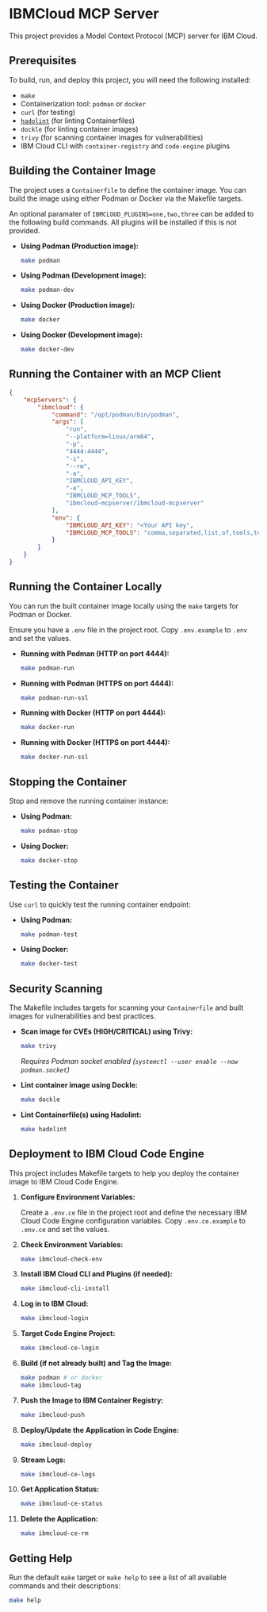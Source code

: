 # IBMCloud MCP Server

This project provides a Model Context Protocol (MCP) server for IBM Cloud.

## Prerequisites

To build, run, and deploy this project, you will need the following installed:

*   `make`
*   Containerization tool: `podman` or `docker`
*   `curl` (for testing)
*   [`hadolint`](https://github.com/hadolint/hadolint?tab=readme-ov-file#install) (for linting Containerfiles)
*   `dockle` (for linting container images)
*   `trivy` (for scanning container images for vulnerabilities)
*   IBM Cloud CLI with `container-registry` and `code-engine` plugins

## Building the Container Image

The project uses a `Containerfile` to define the container image. You can build the image using either Podman or Docker via the Makefile targets.

An optional paramater of `IBMCLOUD_PLUGINS=one,two,three` can be added to the following build commands. All plugins will be installed if this is not provided.
*   **Using Podman (Production image):**

    ```bash
    make podman
    ```

*   **Using Podman (Development image):**

    ```bash
    make podman-dev
    ```

*   **Using Docker (Production image):**

    ```bash
    make docker
    ```

*   **Using Docker (Development image):**

    ```bash
    make docker-dev
    ```

## Running the Container with an MCP Client

```json
{
    "mcpServers": {
        "ibmcloud": {
            "command": "/opt/podman/bin/podman",
            "args": [
                "run",
                "--platform=linux/arm64",
                "-p",
                "4444:4444",
                "-i",
                "--rm",
                "-e",
                "IBMCLOUD_API_KEY",
                "-e",
                "IBMCLOUD_MCP_TOOLS",
                "ibmcloud-mcpserver/ibmcloud-mcpserver"
            ],
            "env": {
                "IBMCLOUD_API_KEY": "<Your API key",
                "IBMCLOUD_MCP_TOOLS": "comma,separated,list,of,tools,to,enable"
            }
        }
    }
}
```

## Running the Container Locally

You can run the built container image locally using the `make` targets for Podman or Docker.

Ensure you have a `.env` file in the project root. Copy `.env.example` to `.env` and set the values.

*   **Running with Podman (HTTP on port 4444):**

    ```bash
    make podman-run
    ```

*   **Running with Podman (HTTPS on port 4444):**

    ```bash
    make podman-run-ssl
    ```

*   **Running with Docker (HTTP on port 4444):**

    ```bash
    make docker-run
    ```

*   **Running with Docker (HTTPS on port 4444):**

    ```bash
    make docker-run-ssl
    ```

## Stopping the Container

Stop and remove the running container instance:

*   **Using Podman:**

    ```bash
    make podman-stop
    ```

*   **Using Docker:**

    ```bash
    make docker-stop
    ```

## Testing the Container

Use `curl` to quickly test the running container endpoint:

*   **Using Podman:**

    ```bash
    make podman-test
    ```

*   **Using Docker:**

    ```bash
    make docker-test
    ```

## Security Scanning

The Makefile includes targets for scanning your `Containerfile` and built images for vulnerabilities and best practices.

*   **Scan image for CVEs (HIGH/CRITICAL) using Trivy:**

    ```bash
    make trivy
    ```
    *Requires Podman socket enabled (`systemctl --user enable --now podman.socket`)*

*   **Lint container image using Dockle:**

    ```bash
    make dockle
    ```

*   **Lint Containerfile(s) using Hadolint:**

    ```bash
    make hadolint
    ```

## Deployment to IBM Cloud Code Engine

This project includes Makefile targets to help you deploy the container image to IBM Cloud Code Engine.

1.  **Configure Environment Variables:**

    Create a `.env.ce` file in the project root and define the necessary IBM Cloud Code Engine configuration variables. Copy `.env.ce.example` to `.env.ce` and set the values.

2.  **Check Environment Variables:**

    ```bash
    make ibmcloud-check-env
    ```

3.  **Install IBM Cloud CLI and Plugins (if needed):**

    ```bash
    make ibmcloud-cli-install
    ```

4.  **Log in to IBM Cloud:**

    ```bash
    make ibmcloud-login
    ```

5.  **Target Code Engine Project:**

    ```bash
    make ibmcloud-ce-login
    ```

6.  **Build (if not already built) and Tag the Image:**

    ```bash
    make podman # or docker
    make ibmcloud-tag
    ```

7.  **Push the Image to IBM Container Registry:**

    ```bash
    make ibmcloud-push
    ```

8.  **Deploy/Update the Application in Code Engine:**

    ```bash
    make ibmcloud-deploy
    ```

9.  **Stream Logs:**

    ```bash
    make ibmcloud-ce-logs
    ```

10. **Get Application Status:**

    ```bash
    make ibmcloud-ce-status
    ```

11. **Delete the Application:**

    ```bash
    make ibmcloud-ce-rm
    ```

## Getting Help

Run the default `make` target or `make help` to see a list of all available commands and their descriptions:

```bash
make help
``` 
